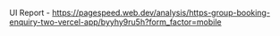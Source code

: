 




UI Report - https://pagespeed.web.dev/analysis/https-group-booking-enquiry-two-vercel-app/byyhy9ru5h?form_factor=mobile